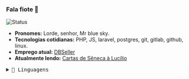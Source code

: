 ### Fala fiote 👋

![Status](https://github-readme-stats.vercel.app/api?username=NocDevX&show_icons=true&theme=radical)

- **Pronomes:** Lorde, senhor, Mr blue sky.
- **Tecnologias cotidianas:** PHP, JS, laravel, postgres, git, gitlab, github, linux.
- **Emprego atual:** [DBSeller](https://www.dbseller.com.br)
- **Atualmente lendo:** [Cartas de Sêneca à Lucílio](https://pt.wikipedia.org/wiki/Epistulae_morales_ad_Lucilium)

<details>
  <summary> <samp>📝 Linguagens</samp></summary>
<br/>

![Shivam Mathur Language stats](https://github-readme-stats.vercel.app/api/top-langs/?username=nocdevx&layout=compact&icon_color=805AD5&text_color=718096&bg_color=ffffff00&hide_border=true&langs_count=10)

</details>
